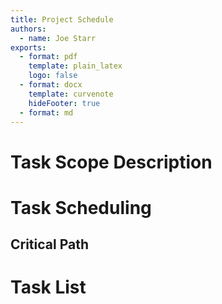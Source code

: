 ```yaml
---
title: Project Schedule
authors:
  - name: Joe Starr
exports:
  - format: pdf
    template: plain_latex
    logo: false
  - format: docx
    template: curvenote
    hideFooter: true
  - format: md
---
```


# Task Scope Description

# Task Scheduling

## Critical Path


# Task List
